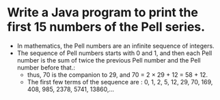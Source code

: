 # Write a Java program to print the first 15 numbers of the Pell series.

* In mathematics, the Pell numbers are an infinite sequence of integers.
* The sequence of Pell numbers starts with 0 and 1, and then each Pell number is the sum of twice the previous Pell
  number and the Pell number before that.:
    * thus, 70 is the companion to 29, and 70 = 2 × 29 + 12 = 58 + 12.
    * The first few terms of the sequence are :
      0, 1, 2, 5, 12, 29, 70, 169, 408, 985, 2378, 5741, 13860,…